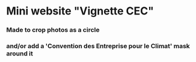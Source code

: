 # Mini website "Vignette CEC"
### Made to crop photos as a circle
### and/or add a 'Convention des Entreprise pour le Climat' mask around it
